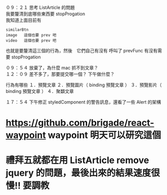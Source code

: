 
０９：２１ 思考 ListArticle 的問題  
我要釐清到底哪些東西要 stopProgation   
我知道上面目前有  
```
similarBtn
image   這個也要 prev 吧
video   這個也要 prev 吧
```
也就是要釐清這三個的行為，然後　它們自己有沒有 呼叫了 prevFunc
有沒有需要 stopProgation


０９：５４ 放棄了，為什麼 mac 抓不到文章？  
１２：０９ 差不多了，那要提交哪一個？ 下午做什麼？  

行為有哪些
１．預覽文章
２．預覽圖片（ binding 預覽文章 ）
３．預覽影片（ binding 預覽文章 ）
４．聚纇文章


１７：５４ 下午修正 styledComponent 的警告訊息，還看了一些 Alert 的架構  
# https://github.com/brigade/react-waypoint  waypoint 明天可以研究這個

# 禮拜五就都在用 ListArticle remove jquery 的問題，最後出來的結果速度很慢!! 要調教
